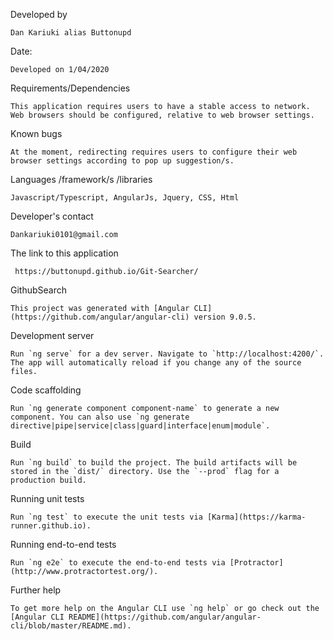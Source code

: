 Developed by

    Dan Kariuki alias Buttonupd

Date: 

    Developed on 1/04/2020

Requirements/Dependencies

    This application requires users to have a stable access to network. Web browsers should be configured, relative to web browser settings.

Known bugs

    At the moment, redirecting requires users to configure their web browser settings according to pop up suggestion/s.

Languages /framework/s /libraries

    Javascript/Typescript, AngularJs, Jquery, CSS, Html

Developer's contact

    Dankariuki0101@gmail.com
    
The link to this application

     https://buttonupd.github.io/Git-Searcher/


GithubSearch

    This project was generated with [Angular CLI](https://github.com/angular/angular-cli) version 9.0.5.

Development server

    Run `ng serve` for a dev server. Navigate to `http://localhost:4200/`. The app will automatically reload if you change any of the source files.

Code scaffolding

    Run `ng generate component component-name` to generate a new component. You can also use `ng generate directive|pipe|service|class|guard|interface|enum|module`.

Build

    Run `ng build` to build the project. The build artifacts will be stored in the `dist/` directory. Use the `--prod` flag for a production build.

Running unit tests

    Run `ng test` to execute the unit tests via [Karma](https://karma-runner.github.io).

Running end-to-end tests

    Run `ng e2e` to execute the end-to-end tests via [Protractor](http://www.protractortest.org/).

Further help

    To get more help on the Angular CLI use `ng help` or go check out the [Angular CLI README](https://github.com/angular/angular-cli/blob/master/README.md).
